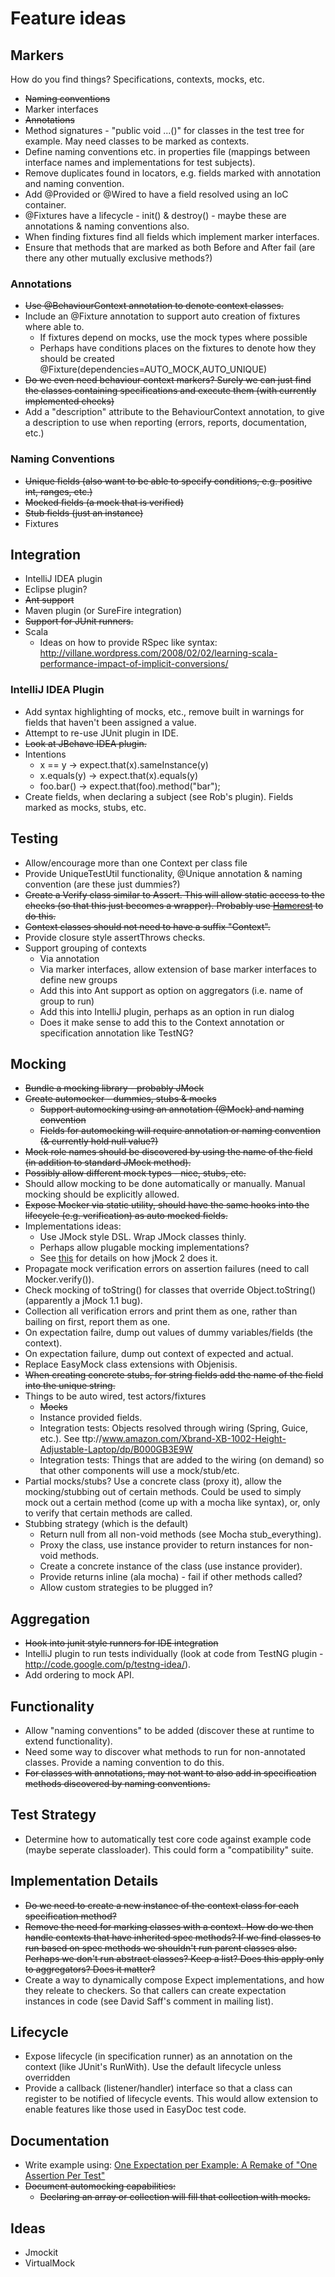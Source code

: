 # Feature ideas #

## Markers ##

How do you find things? Specifications, contexts, mocks, etc.

  * ~~Naming conventions~~
  * Marker interfaces
  * ~~Annotations~~
  * Method signatures - "public void ...()" for classes in the test tree for example. May need classes to be marked as contexts.
  * Define naming conventions etc. in properties file (mappings between interface names and implementations for test subjects).
  * Remove duplicates found in locators, e.g. fields marked with annotation and naming convention.
  * Add @Provided or @Wired to have a field resolved using an IoC container.
  * @Fixtures have a lifecycle - init() & destroy() - maybe these are annotations & naming conventions also.
  * When finding fixtures find all fields which implement marker interfaces.
  * Ensure that methods that are marked as both Before and After fail (are there any other mutually exclusive methods?)

### Annotations ###

  * ~~Use @BehaviourContext annotation to denote context classes.~~
  * Include an @Fixture annotation to support auto creation of fixtures where able to.
    * If fixtures depend on mocks, use the mock types where possible
    * Perhaps have conditions places on the fixtures to denote how they should be created @Fixture(dependencies=AUTO\_MOCK,AUTO\_UNIQUE)
  * ~~Do we even need behaviour context markers? Surely we can just find the classes containing specifications and execute them (with currently implemented checks)~~
  * Add a "description" attribute to the BehaviourContext annotation, to give a description to use when reporting (errors, reports, documentation, etc.)

### Naming Conventions ###

  * ~~Unique fields (also want to be able to specify conditions, e.g. positive int, ranges, etc.)~~
  * ~~Mocked fields (a mock that is verified)~~
  * ~~Stub fields (just an instance)~~
  * Fixtures

## Integration ##

  * IntelliJ IDEA plugin
  * Eclipse plugin?
  * ~~Ant support~~
  * Maven plugin (or SureFire integration)
  * ~~Support for JUnit runners.~~
  * Scala
    * Ideas on how to provide RSpec like syntax: http://villane.wordpress.com/2008/02/02/learning-scala-performance-impact-of-implicit-conversions/

### IntelliJ IDEA Plugin ###

  * Add syntax highlighting of mocks, etc., remove built in warnings for fields that haven't been assigned a value.
  * Attempt to re-use JUnit plugin in IDE.
  * ~~Look at JBehave IDEA plugin.~~
  * Intentions
    * x == y -> expect.that(x).sameInstance(y)
    * x.equals(y) -> expect.that(x).equals(y)
    * foo.bar() -> expect.that(foo).method("bar");
  * Create fields, when declaring a subject (see Rob's plugin). Fields marked as mocks, stubs, etc.

## Testing ##

  * Allow/encourage more than one Context per class file
  * Provide UniqueTestUtil functionality, @Unique annotation & naming convention (are these just dummies?)
  * ~~Create a Verify class similar to Assert. This will allow static access to the checks (so that this just becomes a wrapper). Probably use [Hamcrest](http://code.google.com/p/hamcrest/) to do this.~~
  * ~~Context classes should not need to have a suffix "Context".~~
  * Provide closure style assertThrows checks.
  * Support grouping of contexts
    * Via annotation
    * Via marker interfaces, allow extension of base marker interfaces to define new groups
    * Add this into Ant support as option on aggregators (i.e. name of group to run)
    * Add this into IntelliJ plugin, perhaps as an option in run dialog
    * Does it make sense to add this to the Context annotation or specification annotation like TestNG?

## Mocking ##

  * ~~Bundle a mocking library - probably JMock~~
  * ~~Create automocker - dummies, stubs & mocks~~
    * ~~Support automocking using an annotation (@Mock) and naming convention~~
    * ~~Fields for automocking will require annotation or naming convention (& currently hold null value?)~~
  * ~~Mock role names should be discovered by using the name of the field (in addition to standard JMock method).~~
  * ~~Possibly allow different mock types - nice, stubs, etc.~~
  * Should allow mocking to be done automatically or manually. Manual mocking should be explicitly allowed.
  * ~~Expose Mocker via static utility, should have the same hooks into the lifecycle (e.g. verification) as auto mocked fields.~~
  * Implementations ideas:
    * Use JMock style DSL. Wrap JMock classes thinly.
    * Perhaps allow plugable mocking implementations?
    * See [this](http://shareandenjoy.saff.net/2006/12/interface-imposterization.html) for details on how jMock 2 does it.
  * Propagate mock verification errors on assertion failures (need to call Mocker.verify()).
  * Check mocking of toString() for classes that override Object.toString() (apparently a jMock 1.1 bug).
  * Collection all verification errors and print them as one, rather than bailing on first, report them as one.
  * On expectation failre, dump out values of dummy variables/fields (the context).
  * On expectation failure, dump out context of expected and actual.
  * Replace EasyMock class extensions with Objenisis.
  * ~~When creating concrete stubs, for string fields add the name of the field into the unique string.~~
  * Things to be auto wired, test actors/fixtures
    * ~~Mocks~~
    * Instance provided fields.
    * Integration tests: Objects resolved through wiring (Spring, Guice, etc.). See ttp://www.amazon.com/Xbrand-XB-1002-Height-Adjustable-Laptop/dp/B000GB3E9W
    * Integration tests: Things that are added to the wiring (on demand) so that other components will use a mock/stub/etc.
  * Partial mocks/stubs? Use a concrete class (proxy it), allow the mocking/stubbing out of certain methods. Could be used to simply mock out a certain method (come up with a mocha like syntax), or, only to verify that certain methods are called.
  * Stubbing strategy (which is the default)
    * Return null from all non-void methods (see Mocha stub\_everything).
    * Proxy the class, use instance provider to return instances for non-void methods.
    * Create a concrete instance of the class (use instance provider).
    * Provide returns inline (ala mocha) - fail if other methods called?
    * Allow custom strategies to be plugged in?

## Aggregation ##

  * ~~Hook into junit style runners for IDE integration~~
  * IntelliJ plugin to run tests individually (look at code from TestNG plugin - http://code.google.com/p/testng-idea/).
  * Add ordering to mock API.

## Functionality ##

  * Allow "naming conventions" to be added (discover these at runtime to extend functionality).
  * Need some way to discover what methods to run for non-annotated classes. Provide a naming convention to do this.
  * ~~For classes with annotations, may not want to also add in specification methods discovered by naming conventions.~~

## Test Strategy ##

  * Determine how to automatically test core code against example code (maybe seperate classloader). This could form a  "compatibility" suite.

## Implementation Details ##

  * ~~Do we need to create a new instance of the context class for each specification method?~~
  * ~~Remove the need for marking classes with a context. How do we then handle contexts that have inherited spec methods? If we find classes to run based on spec methods we shouldn't run parent classes also. Perhaps we don't run abstract classes? Keep a list? Does this apply only to aggregators? Does it matter?~~
  * Create a way to dynamically compose Expect implementations, and how they releate to checkers. So that callers can create expectation instances in code (see David Saff's comment in mailing list).

## Lifecycle ##

  * Expose lifecycle (in specification runner) as an annotation on the context (like JUnit's RunWith). Use the default lifecycle unless overridden
  * Provide a callback (listener/handler) interface so that a class can register to be notified of lifecycle events. This would allow extension to enable features like those used in EasyDoc test code.

## Documentation ##

  * Write example using: [One Expectation per Example: A Remake of "One Assertion Per Test"](http://www.daveastels.com/articles/2006/08/26/one-expectation-per-example-a-remake-of-one-assertion-per-test)
  * ~~Document automocking capabilities:~~
    * ~~Declaring an array or collection will fill that collection with mocks.~~

## Ideas ##

  * Jmockit
  * VirtualMock